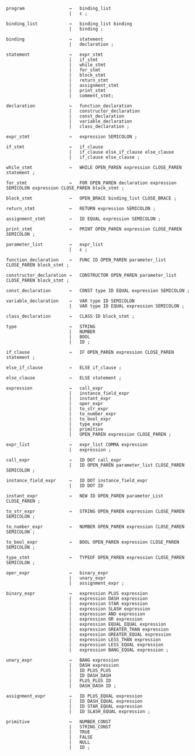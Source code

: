     program                 →   binding_list
                            |   ε ;
    
    binding_list            →   binding_list binding
                            |   binding ;
    
    binding                 →   statement
                            |   declaration ;
    
    statement               →   expr_stmt
                            |   if_stmt
                            |   while_stmt
                            |   for_stmt
                            |   block_stmt
                            |   return_stmt
                            |   assignment_stmt 
                            |   print_stmt
                            |   comment_stmt;
    
    declaration             →   function_declaration
                            |   constructor_declaration
                            |   const_declaration
                            |   variable_declaration
                            |   class_declaration ;
    
    expr_stmt               →   expression SEMICOLON ;
    
    if_stmt                 →   if_clause
                            |   if_clause else_if_clause else_clause
                            |   if_clause else_clause ;
    
    while_stmt              →   WHILE OPEN_PAREN expression CLOSE_PAREN statement ;
    
    for_stmt                →   FOR OPEN_PAREN declaration expression SEMICOLON expression CLOSE_PAREN block_stmt ;
    
    block_stmt              →   OPEN_BRACE binding_list CLOSE_BRACE ;
    
    return_stmt             →   RETURN expression SEMICOLON ;
    
    assignment_stmt         →   ID EQUAL expression SEMICOLON ;
    
    print_stmt              →   PRINT OPEN_PAREN expression CLOSE_PAREN SEMICOLON ;
    
    parameter_list          →   expr_list
                            |   ε ;
    
    function_declaration    →   FUNC ID OPEN_PAREN parameter_list CLOSE_PAREN block_stmt ;

    constructor_declaration →   CONSTRUCTOR OPEN_PAREN parameter_list CLOSE_PAREN block_stmt ;

    const_declaration       →   CONST type ID EQUAL expression SEMICOLON ;

    variable_declaration    →   VAR type ID SEMICOLON
                            |   VAR type ID EQUAL expression SEMICOLON ;
    
    class_declaration       →   CLASS ID block_stmt ;
    
    type                    →   STRING
                            |   NUMBER
                            |   BOOL
                            |   ID ;
    
    if_clause               →   IF OPEN_PAREN expression CLOSE_PAREN statement ;
    
    else_if_clause          →   ELSE if_clause ;
    
    else_clause             →   ELSE statement ;
    
    expression              →   call_expr
                            |   instance_field_expr
                            |   instant_expr
                            |   oper_expr
                            |   to_str_expr
                            |   to_number_expr
                            |   to_bool_expr
                            |   type_expr
                            |   primitive 
                            |   OPEN_PAREN expression CLOSE_PAREN ;
    
    expr_list               →   expr_list COMMA expression
                            |   expression ;
    
    call_expr               →   ID DOT call_expr
                            |   ID OPEN_PAREN parameter_list CLOSE_PAREN SEMICOLON ;

    instance_field_expr     →   ID DOT instance_field_expr
                            |   ID DOT ID
    
    instant_expr            →   NEW ID OPEN_PAREN parameter_List CLOSE_PAREN ;
    
    to_str_expr             →   STRING OPEN_PAREN expression CLOSE_PAREN SEMICOLON ;
    
    to_number_expr          →   NUMBER OPEN_PAREN expression CLOSE_PAREN SEMICOLON ;
    
    to_bool_expr            →   BOOL OPEN_PAREN expression CLOSE_PAREN SEMICOLON ;
    
    type_stmt               →   TYPEOF OPEN_PAREN expression CLOSE_PAREN SEMICOLON ;
    
    oper_expr               →   binary_expr
                            |   unary_expr
                            |   assignment_expr ;

    binary_expr             →   expression PLUS expression
                            |   expression DASH expression
                            |   expression STAR expression
                            |   expression SLASH expression
                            |   expression AND expression
                            |   expression OR expression
                            |   expression EQUAL_EQUAL expression
                            |   expression GREATER_THAN expression
                            |   expression GREATER_EQUAL expression
                            |   expression LESS_THAN expression
                            |   expression LESS_EQUAL expression
                            |   expression BANG_EQUAL expression ;

    unary_expr              →   BANG expression
                            |   DASH expression
                            |   ID PLUS_PLUS
                            |   ID DASH_DASH
                            |   PLUS_PLUS ID
                            |   DASH_DASH ID ;
    
    assignment_expr         →   ID PLUS_EQUAL expression
                            |   ID DASH_EQUAL expression
                            |   ID STAR_EQUAL expression
                            |   ID SLASH_EQUAL expression ;
    
    primitive               →   NUMBER_CONST
                            |   STRING_CONST
                            |   TRUE
                            |   FALSE
                            |   NULL
                            |   ID ;
    